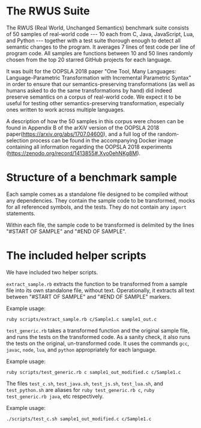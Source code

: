# The RWUS Suite

The RWUS (Real World, Unchanged Semantics) benchmark suite consists of 50 samples of real-world code --- 10 each from C, Java, JavaScript, Lua, and Python --- together with a test suite thorough enough to detect all semantic changes to the program. It averages 7 lines of test code per line of program code. All samples are functions between 10 and 50 lines randomly chosen from the top 20 starred GitHub projects for each language.

It was built for the OOPSLA 2018 paper "One Tool, Many Languages: Language-Parametric Transformation with Incremental Parametric Syntax" in order to ensure that our semantics-preserving transformations (as well as humans asked to do the same transformations by hand) did indeed preserve semantics on a corpus of real-world code. We expect it to be useful for testing other semantics-preserving transformation, especially ones written to work across multiple languages.

A description of how the 50 samples in this corpus were chosen can be found in Appendix B of the arXiV version of the OOPSLA 2018 paper(https://arxiv.org/abs/1707.04600), and a full log of the random-selection process can be found in the accompanying Docker image containing all information regarding the OOPSLA 2018 experiments (https://zenodo.org/record/1413855#.Xyo0ehNKg8M).

# Structure of a benchmark sample

Each sample comes as a standalone file designed to be compiled without any dependencies. They contain the sample code to be transformed, mocks for all referenced symbols, and the tests. They do not contain any `import` statements.

Within each file, the sample code to be transformed is delimited by the lines "#START OF SAMPLE" and "#END OF SAMPLE".

# The included helper scripts

We have included two helper scripts.

`extract_sample.rb` extracts the function to be transformed from a sample file into its own standalone file, without text. Operationally, it extracts all text between "#START OF SAMPLE" and "#END OF SAMPLE" markers.

Example usage:

    ruby scripts/extract_sample.rb c/Sample1.c sample1_out.c

`test_generic.rb` takes a transformed function and the original sample file, and runs the tests on the transformed code. As a sanity check, it also runs the tests on the original, un-transformed code. It uses the commands `gcc`, `javac`, `node`, `lua`, and `python` appropriately for each language.

Example usage:

    ruby scripts/test_generic.rb c sample1_out_modified.c c/Sample1.c
    
The files `test_c.sh`, `test_java.sh`, `test_js.sh`, `test_lua.sh`, and `test_python.sh` are aliases for `ruby test_generic.rb c`, `ruby test_generic.rb java`, etc respectively. 

Example usage:

    ./scripts/test_c.sh sample1_out_modified.c c/Sample1.c
    
